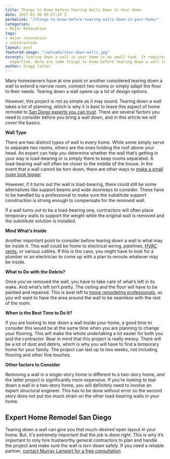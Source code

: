 ```yaml
---
title: Things to Know before Tearing Walls Down in Your Home
date: 2017-01-30 05:27:37 Z
permalink: "/things-to-know-before-tearing-walls-down-in-your-home/"
categories:
- Major Renovation
tags:
- major renovation
- construction
layout: post
featured-image: "/uploads/tear-down-walls.jpg"
excerpt: Tearing down a wall in your home is no small task. It requires planning and
  expertise. Here are some things to know before tearing down a wall in your home.
author: Gregg Cantor
---
```


Many homeowners have at one point or another considered tearing down a wall to extend a narrow room, connect two rooms or simply adapt the floor to their needs. Tearing down a wall opens up a lot of design options.

However, this project is not as simple as it may sound. Tearing down a wall takes a lot of planning, which is why it is best to leave this aspect of home remodel to [San Diego experts you can trust](/final-check-before-hiring-remodeling-company-san-diego). There are several factors you need to consider before you bring a wall down, and in this article we will cover the basics.

**Wall Type**

There are two distinct types of wall in every home. While some simply serve to separate two rooms, others are the ones holding the roof above your head. An expert can help you determine whether the wall that’s getting in your way is load-bearing or is simply there to keep rooms separated. A load-bearing wall will often be closer to the middle of the house. In the event that a wall cannot be torn down, there are other ways to <a href="http://murraylampert.com/how-to-make-a-small-room-look-bigger">make a small room look bigger</a>.

However, if it turns out the wall is load-bearing, there could still be some alternatives like support beams and wide doorways to consider. These have to be handled by a professional to make sure the substitute support construction is strong enough to compensate for the removed wall.

If a wall turns out to be a load-bearing one, contractors will often place temporary walls to support the weight while the original wall is removed and the substitute solution is installed.

**Mind What’s Inside**

Another important point to consider before tearing down a wall is what may be inside it. This wall could be home to electrical wiring, pipelines, [HVAC vents](https://en.wikipedia.org/wiki/Duct_(flow)), or various cables. If this is the case, you might have to look for a plumber or an electrician to come up with a plan to reroute whatever may be inside.

**What to Do with the Debris?**

Once you’ve removed the wall, you have to take care of what’s left in its wake. And what’s left isn’t pretty. The ceiling and the floor will have to be painted and repaired. This is best left to [home remodeling professionals](/san-diego-remodel-services), as you will want to have the area around the wall to be seamless with the rest of the room.

**When is the Best Time to Do It?**

If you are looking to tear down a wall inside your home, a good time to consider this would be at the same time when you are planning to change your flooring. This will make the whole undertaking a lot easier for both you and the contractor. Bear in mind that this project is really messy. There will be a lot of dust and debris, which is why you will have to find a temporary home for your family. The project can last up to two weeks, not including flooring and other fine touches.

**Other factors to Consider**

Removing a wall in a single-story home is different to a two-story home, and the latter project is significantly more expensive. If you're looking to tear down a wall in a two-story home, you will definitely need to involve an expert structural engineer. This has to be done without error so the second story does not put too much strain on the other load-bearing walls in your home.

## Expert Home Remodel San Diego

Tearing down a wall can give you that much-desired open layout in your home. But, it's extremely important that the job is done right. This is why it’s important to only hire trustworthy general contractors to plan and handle the project and make sure the wall is torn down safely. If you need a reliable partner, [contact Murray Lampert for a free consultation](/contact).
